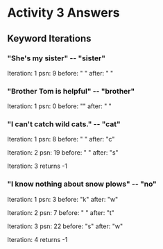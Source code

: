 # Activity 3 Answers

## Keyword Iterations

### "She's my sister" -- "sister"

Iteration: 1
	psn: 9
	before: " "
	after: " "

### "Brother Tom is helpful" -- "brother"

Iteration: 1
	psn: 0
	before: ""
	after: " "

### "I can't catch wild cats." -- "cat"

Iteration: 1
	psn: 8
	before: " "
	after: "c"

Iteration: 2
	psn: 19
	before: " "
	after: "s"

Iteration: 3
	returns -1

### "I know nothing about snow plows" -- "no"

Iteration: 1
	psn: 3
	before: "k"
	after: "w"

Iteration: 2
	psn: 7
	before: " " 
	after: "t"

Iteration: 3
	psn: 22
	before: "s"
	after: "w"

Iteration: 4
	returns -1